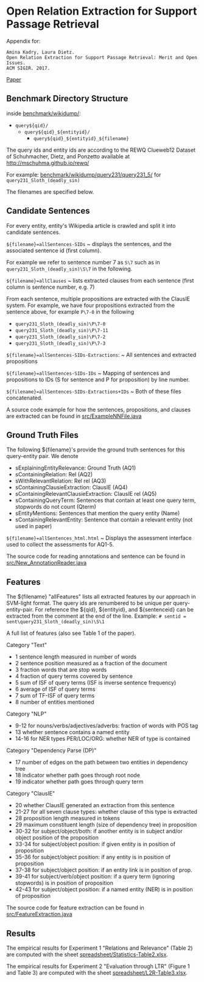 Open Relation Extraction for Support Passage Retrieval
======================================================

Appendix for: 

    Amina Kadry, Laura Dietz.
    Open Relation Extraction for Support Passage Retrieval: Merit and Open Issues. 
    ACM SIGIR. 2017.
    

[Paper](kadry-dietz-sigir2017-open-relation-extraction-for-support-passage-retrieval.pdf)



Benchmark Directory Structure
------------------------------

inside [benchmark/wikidump/](`./benchmark/wikidump/`):

- `query${qid}/`
    - `query${qid}_${entityid}/`
        - `query${qid}_${entityid}_${filename}`


The query ids and entity ids are according to the REWQ Clueweb12 Dataset of Schuhmacher, Dietz, and Ponzetto available at <http://mschuhma.github.io/rewq/>

For example: [benchmark/wikidump/query231/query231_5/](`query231/query231_5/...`) for `query231_Sloth_(deadly_sin)`

The filenames are specified below.


Candidate Sentences
--------------------

For every entity, entity's Wikipedia article is crawled and split it into candidate sentences.

`${filename}=allSentences-SIDs`
 ~  displays the sentences, and the associated sentence id (first column). 

For example we refer to sentence number 7 as `S\7` such as in `query231_Sloth_(deadly_sin)\S\7` in the following.

`${filename}=allClauses`
 ~ lists extracted clauses from each sentence (first column is sentence number, e.g. 7)

From each sentence, multiple propositions are extracted with the ClausIE system. For example, we have four propositions extracted from the sentence above, for example `P\7-0` in the following

- `query231_Sloth_(deadly_sin)\P\7-0`
- `query231_Sloth_(deadly_sin)\P\7-11`
- `query231_Sloth_(deadly_sin)\P\7-2`
- `query231_Sloth_(deadly_sin)\P\7-3`

`${filename}=allSentences-SIDs-Extractions`:
 ~ All sentences and extracted propositions

`${filename}=allSentences-SIDs-IDs`
 ~ Mapping of sentences and propositions to IDs (S for sentence and P for proposition) by line number. 

`${filename}=allSentences-SIDs-Extractions+IDs`
~  Both of these files concatenated.

A source code example for how the sentences, propositions, and clauses are extracted can be found in [src/ExampleNNFile.java](./src/ExampleNNFile.java)



Ground Truth Files
-------------------

The following ${filename}'s provide the ground truth sentences for this query-entity pair. We denote 

- sExplainingEntityRelevance: Ground Truth (AQ1)
- sContainingRelation: Rel (AQ2)
- sWithRelevantRelation: Rel rel (AQ3)
- sContainingClausieExtraction: ClausIE (AQ4)
- sContainingRelevantClausieExtraction: ClausIE rel (AQ5)
- sContainingQueryTerm: Sentences that contain at least one query term, stopwords do not count (Qterm)
- sEntityMentions: Sentences that mention the query entity (Name)
- sContainingRelevantEntity: Sentence that contain a relevant entity (not used in paper) 


`${filename}=allSentences_html.html`
 ~ Displays the assessment interface used to collect the assessments for AQ1-5.

The source code for reading annotations and sentence can be found in [src/New_AnnotationReader.java](./src/New_AnnotationReader.java)



Features
---------

The ${filename} "allFeatures" lists all extracted features by our approach in SVM-light format. The query ids are renumbered to be unique per query-entity-pair. For reference the ${qid}, ${entityid}, and ${sentenceid} can be extracted from the comment at the end of the line. Example: `# sentid = sent\query231_Sloth_(deadly_sin)\S\1`

A full list of features (also see Table 1 of the paper).


Category "Text"

- 1 sentence length measured in number of words
- 2 sentence position measured as a fraction of the document
- 3 fraction words that are stop words
- 4 fraction of query terms covered by sentence
- 5 sum of ISF of query terms (ISF is inverse sentence frequency)
- 6 average of ISF of query terms
- 7 sum of TF-ISF of query terms
- 8 number of entities mentioned

Category "NLP"

- 9-12 for nouns/verbs/adjectives/adverbs: fraction of words with POS tag
- 13 whether sentence contains a named entity
- 14-16 for NER types PER/LOC/ORG: whether NER of type is contained

Category "Dependency Parse (DP)"

- 17 number of edges on the path between two entities in dependency tree
- 18 indicator whether path goes through root node
- 19 indicator whether path goes through query term

Category "ClausIE"

- 20 whether ClausIE generated an extraction from this sentence
- 21-27 for all seven clause types: whether clause of this type is extracted
- 28 proposition length measured in tokens
- 29 maximum constituent length (size of dependency tree) in proposition
- 30-32 for subject/object/both: if another entity is in subject and/or object position of the proposition
- 33-34 for subject/object position: if given entity is in position of proposition
- 35-36 for subject/object position: if any entity is in position of proposition
- 37-38 for subject/object position: if an entity link is in position of prop.
- 39-41 for subject/verb/object position: if a query term (ignoring stopwords) is in position of proposition
- 42-43 for subject/object position: if a named entity (NER) is in position of proposition


The source code for feature extraction can be found in [src/FeatureExtraction.java](./src/FeatureExtraction.java)


Results
-------

The empirical results for Experiment 1 "Relations and Relevance" (Table 2) are computed with the sheet [spreadsheet/Statistics-Table2.xlsx](./spreadsheet/Statistics-Table2.xlsx).


The empirical results for Experiment 2 "Evaluation through LTR" (Figure 1 and Table 3) are computed with the sheet [spreadsheet/L2R-Table3.xlsx](./spreadsheet/L2R-Table3.xlsx).



